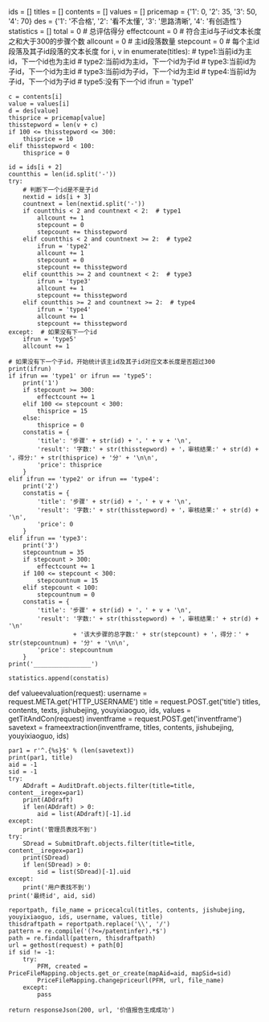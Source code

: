 ids = []
titles = []
contents = []
values = []
pricemap = {'1': 0, '2': 35, '3': 50, '4': 70}
des = {'1': '不合格', '2': '看不太懂', '3': '思路清晰', '4': '有创造性'}
statistics = []
total = 0  # 总评估得分
effectcount = 0  # 符合主id与子id文本长度之和大于300的步骤个数
allcount = 0  # 主id段落数量
stepcount = 0  # 每个主id段落及其子id段落的文本长度
for i, v in enumerate(titles):
    # type1:当前id为主id，下一个id也为主id
    # type2:当前id为主id，下一个id为子id
    # type3:当前id为子id，下一个id为主id
    # type3:当前id为子id，下一个id为主id
    # type4:当前id为子id，下一个id为子id
    # type5:没有下一个id
    ifrun = 'type1'

    c = contents[i]
    value = values[i]
    d = des[value]
    thisprice = pricemap[value]
    thisstepword = len(v + c)
    if 100 <= thisstepword <= 300:
        thisprice = 10
    elif thisstepword < 100:
        thisprice = 0

    id = ids[i + 2]
    countthis = len(id.split('-'))
    try:
        # 判断下一个id是不是子id
        nextid = ids[i + 3]
        countnext = len(nextid.split('-'))
        if countthis < 2 and countnext < 2:  # type1
            allcount += 1
            stepcount = 0
            stepcount += thisstepword
        elif countthis < 2 and countnext >= 2:  # type2
            ifrun = 'type2'
            allcount += 1
            stepcount = 0
            stepcount += thisstepword
        elif countthis >= 2 and countnext < 2:  # type3
            ifrun = 'type3'
            allcount += 1
            stepcount += thisstepword
        elif countthis >= 2 and countnext >= 2:  # type4
            ifrun = 'type4'
            allcount += 1
            stepcount += thisstepword
    except:  # 如果没有下一个id
        ifrun = 'type5'
        allcount += 1

    # 如果没有下一个子id，开始统计该主id及其子id对应文本长度是否超过300
    print(ifrun)
    if ifrun == 'type1' or ifrun == 'type5':
        print('1')
        if stepcount >= 300:
            effectcount += 1
        elif 100 <= stepcount < 300:
            thisprice = 15
        else:
            thisprice = 0
        constatis = {
            'title': '步骤' + str(id) + '，' + v + '\n',
            'result': '字数:' + str(thisstepword) + '，审核结果:' + str(d) + '，得分:' + str(thisprice) + '分' + '\n\n',
            'price': thisprice
        }
    elif ifrun == 'type2' or ifrun == 'type4':
        print('2')
        constatis = {
            'title': '步骤' + str(id) + '，' + v + '\n',
            'result': '字数:' + str(thisstepword) + '，审核结果:' + str(d) + '\n',
            'price': 0
        }
    elif ifrun == 'type3':
        print('3')
        stepcountnum = 35
        if stepcount > 300:
            effectcount += 1
        if 100 <= stepcount < 300:
            stepcountnum = 15
        elif stepcount < 100:
            stepcountnum = 0
        constatis = {
            'title': '步骤' + str(id) + '，' + v + '\n',
            'result': '字数:' + str(thisstepword) + '，审核结果:' + str(d) + '\n'
                      + '该大步骤的总字数:' + str(stepcount) + '，得分：' + str(stepcountnum) + '分' + '\n\n',
            'price': stepcountnum
        }
    print('________________')

    statistics.append(constatis)


def valueevaluation(request):
    username = request.META.get('HTTP_USERNAME')
    title = request.POST.get('title')
    titles, contents, texts, jishubejing, youyixiaoguo, ids, values = getTitAndCon(request)
    inventframe = request.POST.get('inventframe')
    savetext = frameextraction(inventframe, titles, contents, jishubejing, youyixiaoguo, ids)

    par1 = r'^.{%s}$' % (len(savetext))
    print(par1, title)
    aid = -1
    sid = -1
    try:
        ADdraft = AuditDraft.objects.filter(title=title, content__iregex=par1)
        print(ADdraft)
        if len(ADdraft) > 0:
            aid = list(ADdraft)[-1].id
    except:
        print('管理员表找不到')
    try:
        SDread = SubmitDraft.objects.filter(title=title, content__iregex=par1)
        print(SDread)
        if len(SDread) > 0:
            sid = list(SDread)[-1].uid
    except:
        print('用户表找不到')
    print('最终id', aid, sid)

    reportpath, file_name = pricecalcul(titles, contents, jishubejing, youyixiaoguo, ids, username, values, title)
    thisdraftpath = reportpath.replace('\\', '/')
    pattern = re.compile('(?<=/patentinfer).*$')
    path = re.findall(pattern, thisdraftpath)
    url = gethost(request) + path[0]
    if sid != -1:
        try:
            PFM, created = PriceFileMapping.objects.get_or_create(mapAid=aid, mapSid=sid)
            PriceFileMapping.changepriceurl(PFM, url, file_name)
        except:
            pass

    return responseJson(200, url, '价值报告生成成功')